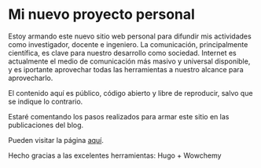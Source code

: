 # Mi nuevo proyecto personal

Estoy armando este nuevo sitio web personal para difundir mis actividades como investigador, docente e ingeniero. La comunicación, principalmente científica, es clave para nuestro desarrollo como sociedad. Internet es actualmente el medio de comunicación más masivo y universal disponible, y es iportante aprovechar todas las herramientas a nuestro alcance para aprovecharlo. 

El contenido aquí es público, código abierto y libre de reproducir, salvo que se indique lo contrario. 

Estaré comentando los pasos realizados para armar este sitio en las publicaciones del blog. 

Pueden visitar la página [aquí](faguilera.netlify.app).


Hecho gracias a las excelentes herramientas: Hugo + Wowchemy
